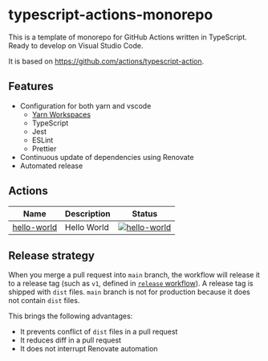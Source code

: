 # typescript-actions-monorepo

This is a template of monorepo for GitHub Actions written in TypeScript.
Ready to develop on Visual Studio Code.

It is based on https://github.com/actions/typescript-action.

## Features

- Configuration for both yarn and vscode
  - [Yarn Workspaces](https://classic.yarnpkg.com/en/docs/workspaces/)
  - TypeScript
  - Jest
  - ESLint
  - Prettier
- Continuous update of dependencies using Renovate
- Automated release


## Actions

| Name | Description | Status
|------|-------------|-------
| [hello-world](hello-world) | Hello World | [![hello-world](https://github.com/int128/typescript-actions-monorepo/actions/workflows/hello-world.yaml/badge.svg)](https://github.com/int128/typescript-actions-monorepo/actions/workflows/hello-world.yaml)


## Release strategy

When you merge a pull request into `main` branch, the workflow will release it to a release tag (such as `v1`, defined in [`release` workflow](.github/workflows/release.yaml)).
A release tag is shipped with `dist` files.
`main` branch is not for production because it does not contain `dist` files.

This brings the following advantages:

- It prevents conflict of `dist` files in a pull request
- It reduces diff in a pull request
- It does not interrupt Renovate automation
